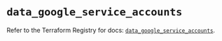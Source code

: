 # `data_google_service_accounts`

Refer to the Terraform Registry for docs: [`data_google_service_accounts`](https://registry.terraform.io/providers/hashicorp/google/6.34.1/docs/data-sources/service_accounts).
